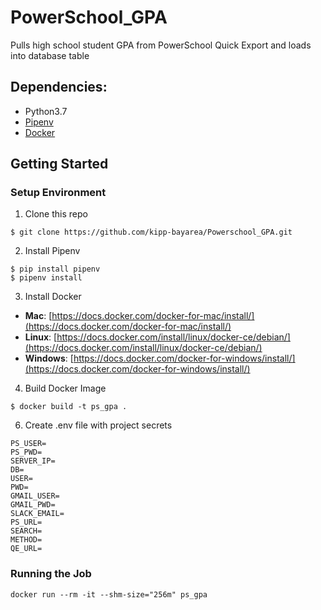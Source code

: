 # PowerSchool_GPA
Pulls high school student GPA from PowerSchool Quick Export and loads into database table

## Dependencies:

* Python3.7
* [Pipenv](https://pipenv.readthedocs.io/en/latest/)
* [Docker](https://www.docker.com/)

## Getting Started

### Setup Environment

1. Clone this repo

```
$ git clone https://github.com/kipp-bayarea/Powerschool_GPA.git
```

2. Install Pipenv

```
$ pip install pipenv
$ pipenv install
```

3. Install Docker

* **Mac**: [https://docs.docker.com/docker-for-mac/install/](https://docs.docker.com/docker-for-mac/install/)
* **Linux**: [https://docs.docker.com/install/linux/docker-ce/debian/](https://docs.docker.com/install/linux/docker-ce/debian/)
* **Windows**: [https://docs.docker.com/docker-for-windows/install/](https://docs.docker.com/docker-for-windows/install/)

4. Build Docker Image

```
$ docker build -t ps_gpa .
```

6. Create .env file with project secrets

```
PS_USER=
PS_PWD=
SERVER_IP=
DB=
USER=
PWD=
GMAIL_USER=
GMAIL_PWD=
SLACK_EMAIL=
PS_URL=
SEARCH=
METHOD=
QE_URL=
```

### Running the Job

```
docker run --rm -it --shm-size="256m" ps_gpa
```

